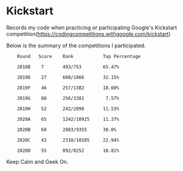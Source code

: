# Kickstart

Records my code when practicing or participating Google's Kickstart competition(https://codingcompetitions.withgoogle.com/kickstart)

Below is the summary of the competitions I participated. 

        Round   Score    Rank           Top Percentage                    
        
        2018B    7       493/753        65.47%
        
        2019D    27      600/1866       32.15%

        2019F    46      257/1382       18.60%
        
        2019G    80      256/3381        7.57%
        
        2019H    52      242/2098       11.53%

        2020A    65      1242/10925     11.37%
        
        2020B    60      2803/9355      30.0%
        
        2020C    43      2318/10105     22.94%
        
        2020D    55      892/8252       10.81%
        
Keep Calm and Geek On.
        
   
